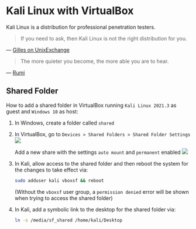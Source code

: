 # Kali Linux with VirtualBox

Kali Linux is a distribution for professional penetration testers.

> If you need to ask, then Kali Linux is not the right distribution for you.

&mdash; [Gilles on UnixExchange](https://unix.meta.stackexchange.com/a/5361/224262)

> The more quieter you become, the more able you are to hear.

&mdash; [Rumi](https://www.goodreads.com/quotes/6822193-the-quieter-you-become-the-more-you-are-able-to)


## Shared Folder

How to add a shared folder in VirtualBox running `Kali Linux 2021.3` as guest and `Windows 10` as host:

1. In Windows, create a folder called `shared`

1. In VirtualBox, go to `Devices > Shared Folders > Shared Folder Settings`
   ![][1]
   
   Add a new share with the settings `auto mount` and `permanent` enabled
   ![][2]
   
1. In Kali, allow access to the shared folder and then reboot the system for the changes to take effect via:

   ```sh
   sudo adduser kali vboxsf && reboot
   ```

   (Without the `vboxsf` user group, a `permission denied` error will be shown when trying to access the shared folder)

1. In Kali, add a symbolic link to the desktop for the shared folder via:

   ```sh
   ln -s /media/sf_shared /home/kali/Desktop
   ```

[1]: ./imgs/kali_1.png
[2]: ./imgs/kali_2.png
